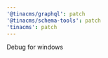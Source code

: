 ```yaml
---
'@tinacms/graphql': patch
'@tinacms/schema-tools': patch
'tinacms': patch
---
```


Debug for windows
